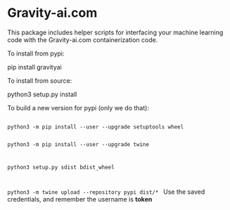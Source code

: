 # Gravity-ai.com

This package includes helper scripts for interfacing your machine learning code with the Gravity-ai.com containerization code.

To install from pypi:

pip install gravityai

To install from source:

python3 setup.py install

To build a new version for pypi (only we do that):

<code>
python3 -m pip install --user --upgrade setuptools wheel

python3 -m pip install --user --upgrade twine

python3 setup.py sdist bdist_wheel

python3 -m twine upload --repository pypi dist/*
</code>
Use the saved credentials, and remember the username is __token__
